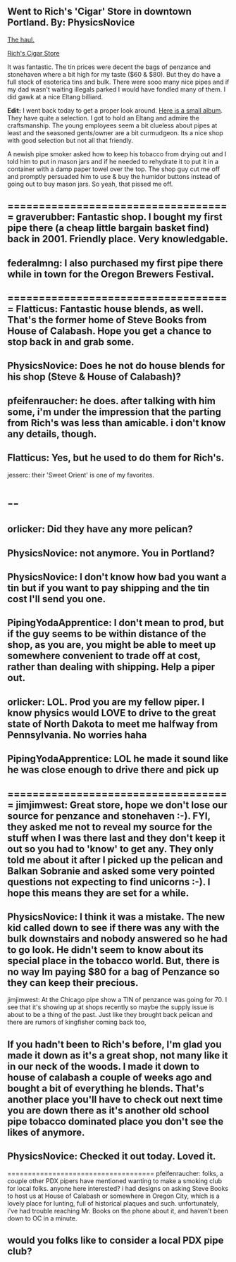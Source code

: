 Went to Rich's 'Cigar' Store in downtown Portland.
By: PhysicsNovice
---
[The haul.](http://i.imgur.com/09KDPpM.jpg)

[Rich's Cigar Store](http://www.richscigarstore.com/)

It was fantastic. The tin prices were decent the bags of penzance and stonehaven where a bit high for my taste ($60 & $80). But they do have a full stock of esoterica tins and bulk. There were sooo many nice pipes and if my dad wasn't waiting illegals parked I would have fondled many of them. I did gawk at a nice Eltang billiard. 

**Edit:** I went back today to get a proper look around. [Here is a small album](http://imgur.com/a/7ExGa). They have quite a selection. I got to hold an Eltang and admire the craftsmanship. The young employees seem a bit clueless about pipes at least and the seasoned gents/owner are a bit curmudgeon. Its a nice shop with good selection but not all that friendly. 

A newish pipe smoker asked how to keep his tobacco from drying out and I told him to put in mason jars and if he needed to rehydrate it to put it in a container with a damp paper towel over the top. The shop guy cut me off and promptly persuaded him to use & buy the humidor buttons instead of going out to buy mason jars. So yeah, that pissed me off.


====================================
graverubber: Fantastic shop. I bought my first pipe there (a cheap little bargain basket find) back in 2001. Friendly place. Very knowledgable. 
--
federalmng: I also purchased my first pipe there while in town for the Oregon Brewers Festival.
--
====================================
Flatticus: Fantastic house blends, as well.  That's the former home of Steve Books from House of Calabash.  Hope you get a chance to stop back in and grab some.
--
PhysicsNovice: Does he not do house blends for his shop (Steve & House of Calabash)?
--
pfeifenraucher: he does. after talking with him some, i'm under the impression that the parting from Rich's was less than amicable. i don't know any details, though.
--
Flatticus: Yes, but he used to do them for Rich's.
--
jesserc: their 'Sweet Orient' is one of my favorites. 

--
====================================
orlicker: Did they have any more pelican? 
--
PhysicsNovice: not anymore. You in Portland?
--
PhysicsNovice: I don't know how bad you want a tin but if you want to pay shipping and the tin cost I'll send you one.
--
PipingYodaApprentice: I don't mean to prod, but if the guy seems to be within distance of the shop, as you are, you might be able to meet up somewhere convenient to trade off at cost, rather than dealing with shipping. Help a piper out.
--
orlicker: LOL. Prod you are my fellow piper. I know physics would LOVE to drive to the great state of North Dakota to meet me halfway from Pennsylvania. No worries haha
--
PipingYodaApprentice: LOL he made it sound like he was close enough to drive there and pick up
--
====================================
jimjimwest: Great store, hope we don't lose our source for penzance and stonehaven :-).  FYI, they asked me not to reveal my source for the stuff when I was there last and they don't keep it out so you had to 'know' to get any.  They only told me about it after I picked up the pelican and Balkan Sobranie and asked some very pointed questions not expecting to find unicorns :-). I hope this means they are set for a while.
--
PhysicsNovice: I think it was a mistake. The new kid called down to see if there was any with the bulk downstairs and nobody answered so he had to go look. He didn't seem to know about its special place in the tobacco world. But, there  is no way Im paying $80 for a bag of Penzance so they can keep their precious.  
--
jimjimwest: At the Chicago pipe show a TIN of penzance was going for 70.  I see that it's showing up at shops recently so maybe the supply issue is about to be a thing of the past.  Just like they brought back pelican and there are rumors of kingfisher coming back too,

If you hadn't been to Rich's before, I'm glad you made it down as it's a great shop, not many like it in our neck of the woods.  I made it down to house of calabash a couple of weeks ago and bought a bit of everything he blends.  That's another place you'll have to check out next time you are down there as it's another old school pipe tobacco dominated place you don't see the likes of anymore.  
--
PhysicsNovice: Checked it out today. Loved it. 
--
====================================
pfeifenraucher: folks, a couple other PDX pipers have mentioned wanting to make a smoking club for local folks. anyone here interested? i had designs on asking Steve Books to host us at House of Calabash or somewhere in Oregon City, which is a lovely place for lunting, full of historical plaques and such. unfortunately, i've had trouble reaching Mr. Books on the phone about it, and haven't been down to OC in a minute. 

would you folks like to consider a local PDX pipe club?
--

